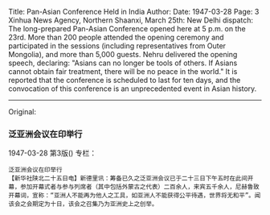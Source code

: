 Title: Pan-Asian Conference Held in India
Author:
Date: 1947-03-28
Page: 3
Xinhua News Agency, Northern Shaanxi, March 25th: New Delhi dispatch: The long-prepared Pan-Asian Conference opened here at 5 p.m. on the 23rd. More than 200 people attended the opening ceremony and participated in the sessions (including representatives from Outer Mongolia), and more than 5,000 guests. Nehru delivered the opening speech, declaring: "Asians can no longer be tools of others. If Asians cannot obtain fair treatment, there will be no peace in the world." It is reported that the conference is scheduled to last for ten days, and the convocation of this conference is an unprecedented event in Asian history.



<hr /> 

Original: 


### 泛亚洲会议在印举行

1947-03-28
第3版()
专栏：

    泛亚洲会议在印举行
    【新华社陕北二十五日电】新德里讯：筹备已久之泛亚洲会议已于二十三日下午五时在此间开幕，参加开幕式者与参与列席者（其中包括外蒙古之代表）二百余人，来宾五千余人，尼赫鲁致开幕词，宣称：“亚洲人不能再为他人之工具，如亚洲人不能获得公平待遇，世界将无和平”。闻该会之会期定为十日，该会之召集乃为亚洲史上之创举。
